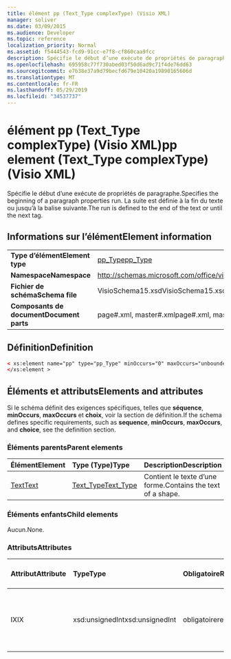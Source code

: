 ```yaml
---
title: élément pp (Text_Type complexType) (Visio XML)
manager: soliver
ms.date: 03/09/2015
ms.audience: Developer
ms.topic: reference
localization_priority: Normal
ms.assetid: f5444543-fcd9-91cc-e7f8-cf860caa9fcc
description: Spécifie le début d’une exécute de propriétés de paragraphe. La suite est définie à la fin du texte ou jusqu’à la balise suivante.
ms.openlocfilehash: 695958c77f730abed03f50d6ad9c71f4de76dd63
ms.sourcegitcommit: e7b38e37a9d79becfd679e10420a19890165606d
ms.translationtype: MT
ms.contentlocale: fr-FR
ms.lasthandoff: 05/29/2019
ms.locfileid: "34537737"
---
```

# <a name="pp-element-text_type-complextype-visio-xml"></a><span data-ttu-id="62713-104">élément pp (Text_Type complexType) (Visio XML)</span><span class="sxs-lookup"><span data-stu-id="62713-104">pp element (Text_Type complexType) (Visio XML)</span></span>

<span data-ttu-id="62713-105">Spécifie le début d’une exécute de propriétés de paragraphe.</span><span class="sxs-lookup"><span data-stu-id="62713-105">Specifies the beginning of a paragraph properties run.</span></span> <span data-ttu-id="62713-106">La suite est définie à la fin du texte ou jusqu’à la balise suivante.</span><span class="sxs-lookup"><span data-stu-id="62713-106">The run is defined to the end of the text or until the next tag.</span></span>
  
## <a name="element-information"></a><span data-ttu-id="62713-107">Informations sur l’élément</span><span class="sxs-lookup"><span data-stu-id="62713-107">Element information</span></span>

|||
|:-----|:-----|
|<span data-ttu-id="62713-108">**Type d’élément**</span><span class="sxs-lookup"><span data-stu-id="62713-108">**Element type**</span></span> <br/> |[<span data-ttu-id="62713-109">pp_Type</span><span class="sxs-lookup"><span data-stu-id="62713-109">pp_Type</span></span>](pp_type-complextypevisio-xml.md) <br/> |
|<span data-ttu-id="62713-110">**Namespace**</span><span class="sxs-lookup"><span data-stu-id="62713-110">**Namespace**</span></span> <br/> |http://schemas.microsoft.com/office/visio/2012/main  <br/> |
|<span data-ttu-id="62713-111">**Fichier de schéma**</span><span class="sxs-lookup"><span data-stu-id="62713-111">**Schema file**</span></span> <br/> |<span data-ttu-id="62713-112">VisioSchema15.xsd</span><span class="sxs-lookup"><span data-stu-id="62713-112">VisioSchema15.xsd</span></span>  <br/> |
|<span data-ttu-id="62713-113">**Composants de document**</span><span class="sxs-lookup"><span data-stu-id="62713-113">**Document parts**</span></span> <br/> |<span data-ttu-id="62713-114">page#.xml, master#.xml</span><span class="sxs-lookup"><span data-stu-id="62713-114">page#.xml, master#.xml</span></span>  <br/> |
   
## <a name="definition"></a><span data-ttu-id="62713-115">Définition</span><span class="sxs-lookup"><span data-stu-id="62713-115">Definition</span></span>

```XML
< xs:element name="pp" type="pp_Type" minOccurs="0" maxOccurs="unbounded" >
</xs:element >
```

## <a name="elements-and-attributes"></a><span data-ttu-id="62713-116">Éléments et attributs</span><span class="sxs-lookup"><span data-stu-id="62713-116">Elements and attributes</span></span>

<span data-ttu-id="62713-117">Si le schéma définit des exigences spécifiques, telles que **séquence**, **minOccurs**, **maxOccurs** et **choix**, voir la section de définition.</span><span class="sxs-lookup"><span data-stu-id="62713-117">If the schema defines specific requirements, such as **sequence**, **minOccurs**, **maxOccurs**, and **choice**, see the definition section.</span></span> 
  
### <a name="parent-elements"></a><span data-ttu-id="62713-118">Éléments parents</span><span class="sxs-lookup"><span data-stu-id="62713-118">Parent elements</span></span>

|<span data-ttu-id="62713-119">**Élément**</span><span class="sxs-lookup"><span data-stu-id="62713-119">**Element**</span></span>|<span data-ttu-id="62713-120">**Type (Type)**</span><span class="sxs-lookup"><span data-stu-id="62713-120">**Type**</span></span>|<span data-ttu-id="62713-121">**Description**</span><span class="sxs-lookup"><span data-stu-id="62713-121">**Description**</span></span>|
|:-----|:-----|:-----|
|[<span data-ttu-id="62713-122">Text</span><span class="sxs-lookup"><span data-stu-id="62713-122">Text</span></span>](text-element-shapesheet_type-complextypevisio-xml.md) <br/> |[<span data-ttu-id="62713-123">Text_Type</span><span class="sxs-lookup"><span data-stu-id="62713-123">Text_Type</span></span>](text_type-complextypevisio-xml.md) <br/> |<span data-ttu-id="62713-124">Contient le texte d’une forme.</span><span class="sxs-lookup"><span data-stu-id="62713-124">Contains the text of a shape.</span></span>  <br/> |
   
### <a name="child-elements"></a><span data-ttu-id="62713-125">Éléments enfants</span><span class="sxs-lookup"><span data-stu-id="62713-125">Child elements</span></span>

<span data-ttu-id="62713-126">Aucun.</span><span class="sxs-lookup"><span data-stu-id="62713-126">None.</span></span>
  
### <a name="attributes"></a><span data-ttu-id="62713-127">Attributs</span><span class="sxs-lookup"><span data-stu-id="62713-127">Attributes</span></span>

|<span data-ttu-id="62713-128">**Attribut**</span><span class="sxs-lookup"><span data-stu-id="62713-128">**Attribute**</span></span>|<span data-ttu-id="62713-129">**Type**</span><span class="sxs-lookup"><span data-stu-id="62713-129">**Type**</span></span>|<span data-ttu-id="62713-130">**Obligatoire**</span><span class="sxs-lookup"><span data-stu-id="62713-130">**Required**</span></span>|<span data-ttu-id="62713-131">**Description**</span><span class="sxs-lookup"><span data-stu-id="62713-131">**Description**</span></span>|<span data-ttu-id="62713-132">**Valeurs possibles**</span><span class="sxs-lookup"><span data-stu-id="62713-132">**Possible values**</span></span>|
|:-----|:-----|:-----|:-----|:-----|
|<span data-ttu-id="62713-133">IX</span><span class="sxs-lookup"><span data-stu-id="62713-133">IX</span></span>  <br/> |<span data-ttu-id="62713-134">xsd:unsignedInt</span><span class="sxs-lookup"><span data-stu-id="62713-134">xsd:unsignedInt</span></span>  <br/> |<span data-ttu-id="62713-135">obligatoire</span><span class="sxs-lookup"><span data-stu-id="62713-135">required</span></span>  <br/> |<span data-ttu-id="62713-136">Index de **l’élément Para** qui spécifie la mise en forme appliquée à cette run.</span><span class="sxs-lookup"><span data-stu-id="62713-136">The index of the **Para** element that specifies the formatting applied to this run.</span></span>  <br/> |<span data-ttu-id="62713-137">Valeurs du type xsd:unsignedInt.</span><span class="sxs-lookup"><span data-stu-id="62713-137">Values of the xsd:unsignedInt type.</span></span>  <br/> |
   

